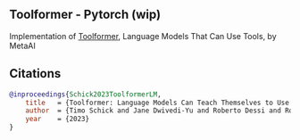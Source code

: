## Toolformer - Pytorch (wip)

Implementation of <a href="https://arxiv.org/abs/2302.04761">Toolformer</a>, Language Models That Can Use Tools, by MetaAI

## Citations

```bibtex
@inproceedings{Schick2023ToolformerLM,
    title   = {Toolformer: Language Models Can Teach Themselves to Use Tools},
    author  = {Timo Schick and Jane Dwivedi-Yu and Roberto Dessi and Roberta Raileanu and Maria Lomeli and Luke Zettlemoyer and Nicola Cancedda and Thomas Scialom},
    year    = {2023}
}
```
